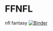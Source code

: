 # FFNFL
nfl fantasy 
[![Binder](https://mybinder.org/badge_logo.svg)](https://mybinder.org/v2/gh/Thesilmarilli/FFNFL/HEAD?filepath=Week10RB.ipynb)
